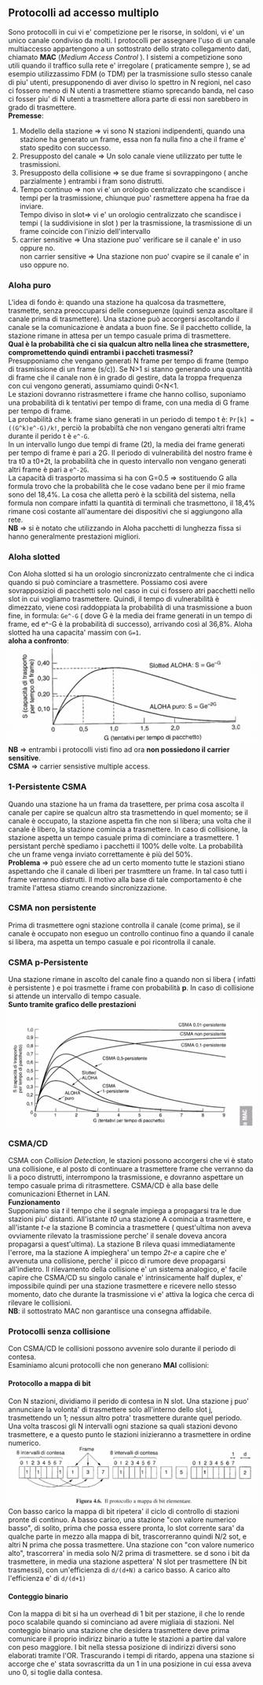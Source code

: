## Protocolli ad accesso multiplo  
Sono protocolli in cui vi e' competizione per le risorse, in soldoni, vi e' un unico canale condiviso da molti. I protocolli per assegnare l'uso di un canale multiaccesso appartengono a un sottostrato dello strato collegamento dati, chiamato **MAC** (*Medium Access Control* ). I sistemi a competizione sono utili quando il traffico sulla rete e' irregolare ( praticamente sempre ), se ad esempio utilizzassimo FDM (o TDM) per la trasmissione sullo stesso canale di piu' utenti, presupponendo di aver diviso lo spettro in N regioni, nel caso ci fossero meno di N utenti a trasmettere stiamo sprecando banda, nel caso ci fosser piu' di N utenti a trasmettere allora parte di essi non sarebbero in grado di trasmettere.  
**Premesse**:  
1. Modello della stazione => vi sono N stazioni indipendenti, quando una stazione ha generato un frame, essa non fa nulla fino a che il frame e' stato spedito con successo.  
1. Presupposto del canale => Un solo canale viene utilizzato per tutte le trasmissioni.  
1. Presupposto della collisione => se due frame si sovrappingono ( anche parzialmente ) entrambi i fram sono distrutti.  
1. Tempo continuo => non vi e' un orologio centralizzato che scandisce i tempi per la trasmissione, chiunque puo' rasmettere appena ha frae da inviare.  
   Tempo diviso in slot=> vi e' un orologio centralizzato che scandisce i tempi ( la suddivisione in slot ) per la trasmissione, la trasmissione di un frame coincide con l'inizio dell'intervallo  
1. carrier sensitive => Una stazione  puo' verificare se il canale e' in uso oppure no.  
   non carrier sensitive => Una stazione non puo' cvapire se il canale e' in uso oppure no.  
### Aloha  puro  
L'idea di fondo è: quando una stazione ha qualcosa da trasmettere, trasmette, senza preoccuparsi delle conseguenze (quindi senza ascoltare il canale prima di trasmettere). Una stazione può accorgersi ascoltando il canale se la comunicazione è andata a buon fine. Se il pacchetto collide, la stazione rimane in attesa per un tempo casuale prima di trasmettere.  
**Qual è la probabilità che ci sia qualcun altro nella linea che strasmettere, compromettendo quindi entrambi i paccheti trasmessi?**    
Presupponiamo che vengano generati N frame per tempo di frame (tempo di trasmissione di un frame (s/c)). Se N>1 si stanno generando una quantità di frame che il canale non è in grado di gestire, data la troppa frequenza con cui vengono generati, assumiamo quindi 0<N<1.  
Le stazioni dovranno ristrasmettere i frame che hanno colliso, suponiamo una probabilità di k tentativi per tempo di frame, con una media di G frame per tempo di frame.  
La probabilità che k frame siano generati in un periodo di tempo t è: `Pr[k] = ((G^k)e^-G)/k!`, perciò la probabiltà che non vengano generati altri frame durante il perido t è `e^-G`.    
In un intervallo lungo due tempi di frame (2t), la media dei frame generati per tempo di frame è pari a 2G. Il periodo di vulnerabilità del nostro frame è tra t0 a t0+2t, la probabilità che in questo intervallo non vengano generati altri frame è pari a `e^-2G`.  
La capacità di trasporto massima si ha con G=0.5 => sostituendo G alla formula trovo che la probabilità che le cose vadano bene per il mio frame sono del 18,4%. La cosa che alletta però è la scbilità del sistema, nella formula non compare infatti la quantità di terminali che trasmettono, il 18,4% rimane così costante all'aumentare dei dispositivi che si aggiungono alla rete.  
**NB** => si è notato che utilizzando in Aloha pacchetti di lunghezza fissa si hanno generalmente prestazioni migliori.  
### Aloha slotted  
Con Aloha slotted si ha un orologio sincronizzato centralmente che ci indica quando si può cominciare a trasmettere. Possiamo così avere sovrapposizioi di pacchetti solo nel caso in cui ci fossero atri pacchetti nello slot in cui vogliamo trasmettere. Quindi, il tempo di vulnerabilità è dimezzato, viene così raddoppiata la probabilità di una trasmissione a buon fine, in formula: `Ge^-G` ( dove G è la media dei frame generati in un tempo di frame, ed e^-G è la probabilità di successo), arrivando così al 36,8%. Aloha slotted ha una capacita' massim con `G=1`.  
**aloha a confronto**:  
![aloha](./img/aloha.jpg)
**NB** => entrambi i protocolli visti fino ad ora **non possiedono il carrier sensitive**.  
**CSMA** => carrier sensistive multiple access.  
### 1-Persistente CSMA  
Quando una stazione ha un frama da trasettere, per prima cosa ascolta il canale per capire se qualcun altro sta trasmettendo in quel momento; se il canale è occupato, la stazione aspetta fin che non si libera; una volta che il canale è libero, la stazione comincia a trasmettere. In caso di collisione, la stazione aspetta un tempo casuale prima di cominciare a trasmettere. 1 persistant perchè spediamo i pacchetti il 100% delle volte. La probabilità che un frame venga inviato correttamente è più del 50%.  
**Problema** => può essere che ad un certo momento tutte le stazioni stiano aspettando che il canale di liberi per trasmttere un frame. In tal caso tutti i frame verranno distrutti. Il motivo alla base di tale comportamento è che tramite l'attesa stiamo creando sincronizzazione.  
### CSMA non persistente  
Prima di trasmettere ogni stazione controlla il canale (come prima), se il canale è occupato non eseguo un controllo continuo fino a quando il canale si libera, ma aspetta un tempo casuale e poi ricontrolla il canale.  
### CSMA p-Persistente  
Una stazione rimane in ascolto del canale fino a quando non si libera ( infatti è persistente ) e poi trasmette i frame con probabilità **p**. In caso di collisione si attende un intervallo di tempo casuale.  
**Sunto tramite grafico delle prestazioni**  
![CSMA](./img/CSMA.jpg)
### CSMA/CD  
CSMA con *Collision Detection*, le stazioni possono accorgersi che vi è stato una collisione, e al posto di continuare a trasmettere frame che verranno da li a poco distrutti, interrompono la trasmissione, e dovranno aspettare un tempo casuale prima di ritrasmettere. CSMA/CD è alla base delle comunicazioni Ethernet in LAN.  
**Funzionamento**  
Supponiamo sia *t* il tempo che il segnale impiega a propagarsi tra le due stazioni piu' distanti. All'istante *t0* una stazione A comincia a trasmettere, e all'istante *t-e* la stazione B comincia a trasmettere ( quest'ultima non aveva ovviamente rilevato la trasmissione perche' il senale doveva ancora propagarsi a quest'ultima). La stazione B rileva quasi immediatamente l'errore, ma la stazione A impieghera' un tempo *2t-e* a capire che e' avvenuta una collisione, perche' il picco di rumore deve propagarsi all'indietro. Il rilevamento della collisione e' un sistema analogico, e' facile capire che CSMA/CD su singolo canale e' intrinsicamente half duplex, e' impossibile quindi per una stazione trasmettere e ricevere nello stesso momento, dato che durante la trasmissione vi e' attiva la logica che cerca di rilevare le collisioni.  
**NB**: il sottostrato MAC non garantisce una consegna affidabile.  
### Protocolli senza collisione  
Con CSMA/CD le collisioni possono avvenire solo durante il periodo di contesa.  
Esaminiamo alcuni protocolli che non generano **MAI** collisioni:  
#### Protocollo a mappa di bit  
Con N stazioni, dividiamo il perido di contesa in N slot. Una stazione j puo' annunciare la volonta' di trasmettere solo all'interno dello slot j, trasmettendo un 1; nessun altro potra' trasmettere durante quel periodo. Una volta trascosi gli N intervalli ogni stazione sa quali stazioni devono trasmettere, e a questo punto le stazioni inizieranno a trasmettere in ordine numerico.  
![mappa_bit](./img/mappa_bit.jpg)  
Con basso carico la mappa di bit ripetera' il ciclo di controllo di stazioni pronte di continuo. A basso carico, una stazione "con valore numerico basso", di solito, prima che possa essere pronta, lo slot corrente sara' da qualche parte in mezzo alla mappa di bit, trascorreranno quindi N/2 sot, e altri N prima che possa trasmettere. Una stazione con  "con valore numerico alto", trascorrera' in media solo N/2 prima di trasmettere. se d sono i bit da trasmettere, in media una stazione aspettera' N slot per trasmettere (N bit trasmessi), con un'efficienza di `d/(d+N)` a carico basso. A carico alto l'efficienza e' di `d/(d+1)`  
#### Conteggio binario  
Con la mappa di bit si ha un overhead di 1 bit per stazione, il che lo rende poco scalabile quando si cominciano ad avere migliaia di stazioni. Nel conteggio binario una stazione che desidera trasmettere deve prima comunicare il proprio indirizz binario a tutte le stazioni a partire dal valore con peso maggiore. I bit nella stessa posizione di indirizzi diversi sono elaborati tramite l'OR. Trascurando i tempi di ritardo, appena una stazione si accorge che e' stata sovrascritta da un 1 in una posizione in cui essa aveva uno 0, si toglie dalla contesa.
